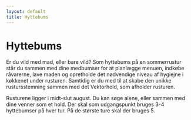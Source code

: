 ```yaml
---
layout: default
title: Hyttebums
---
```

<h1>Hyttebums</h1>

<div id="poster-image" style="background-image: url('/static/img/hyttebums.jpg');">
</div>

<p>
    Er du vild med mad, eller bare vild? Som hyttebums på en sommerrustur står du sammen med dine medbumser for at planlægge menuen, indkøbe råvarerne, lave maden og opretholde det nødvendige niveau af hygiejne i køkkenet under rusturen. Samtidig er du med til at skabe den unikke rustursstemning sammen med det Vektorhold, som afholder rusturen.
</p>

<p>
    Rusturene ligger i midt-slut august. Du kan søge alene, eller sammen med dine venner som et hold. Der skal som udgangspunkt bruges 3-4 hyttebumser på hver tur. På de største ture skal der bruges 5.
</p>

<!--
<p>
    Er du vild med mad, eller bare vild? 
    Som hyttebums på en sommerrustur står du sammen med dine medhyttebumser for at planlægge menuen, indkøbe råvarerne, lave maden og opretholde det nødvendige niveau af hygiejne i køkkenet under rusturen. 
    Samtidig er du med til at skabe den unikke rustursstemning sammen med det vektorhold, som afholder rusturen.
</p>

<p>
    Rusturene ligger i slutningen august, mens weekendturene ligger i weekenden op til. Du kan søge alene eller sammen med dine venner, som et hold. Der skal som udgangspunkt bruges 3-4 hyttebumser på hver rustur.
</p>
-->